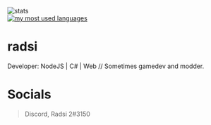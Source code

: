 ![stats](https://github-readme-stats.vercel.app/api?username=radsi&show_icons=true&theme=radical) <br />
[![my most used languages](https://github-readme-stats.vercel.app/api/top-langs/?username=radsi&theme=radical&layout=compact)](https://github.com/anuraghazra/github-readme-stats)


# radsi
Developer: NodeJS | C# | Web // Sometimes gamedev and modder.

# Socials
> Discord, Radsi 2#3150 <br />
